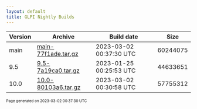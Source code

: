 ```yaml
---
layout: default
title: GLPI Nightly Builds
---
```


Version|Archive|Build date|Size
---|---|---|---
main|[main-77f1ade.tar.gz](main-77f1ade.tar.gz)|2023-03-02 00:37:30 UTC|60244075
9.5|[9.5-7a19ca0.tar.gz](9.5-7a19ca0.tar.gz)|2023-01-25 00:25:53 UTC|44633651
10.0|[10.0-80103a6.tar.gz](10.0-80103a6.tar.gz)|2023-03-02 00:30:58 UTC|57755312

<font size="1">Page generated on 2023-03-02 00:37:30 UTC</font>
